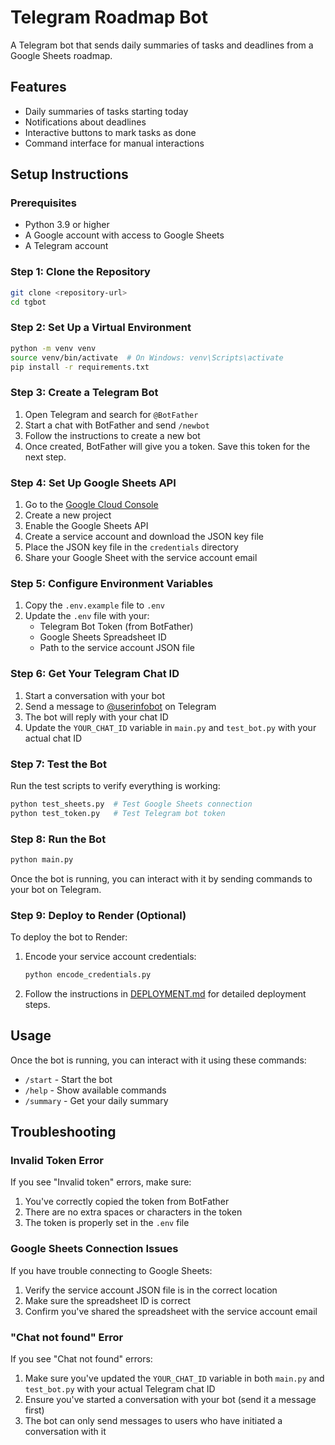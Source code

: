 # Telegram Roadmap Bot

A Telegram bot that sends daily summaries of tasks and deadlines from a Google Sheets roadmap.

## Features

- Daily summaries of tasks starting today
- Notifications about deadlines
- Interactive buttons to mark tasks as done
- Command interface for manual interactions

## Setup Instructions

### Prerequisites

- Python 3.9 or higher
- A Google account with access to Google Sheets
- A Telegram account

### Step 1: Clone the Repository

```bash
git clone <repository-url>
cd tgbot
```

### Step 2: Set Up a Virtual Environment

```bash
python -m venv venv
source venv/bin/activate  # On Windows: venv\Scripts\activate
pip install -r requirements.txt
```

### Step 3: Create a Telegram Bot

1. Open Telegram and search for `@BotFather`
2. Start a chat with BotFather and send `/newbot`
3. Follow the instructions to create a new bot
4. Once created, BotFather will give you a token. Save this token for the next step.

### Step 4: Set Up Google Sheets API

1. Go to the [Google Cloud Console](https://console.cloud.google.com/)
2. Create a new project
3. Enable the Google Sheets API
4. Create a service account and download the JSON key file
5. Place the JSON key file in the `credentials` directory
6. Share your Google Sheet with the service account email

### Step 5: Configure Environment Variables

1. Copy the `.env.example` file to `.env`
2. Update the `.env` file with your:
   - Telegram Bot Token (from BotFather)
   - Google Sheets Spreadsheet ID
   - Path to the service account JSON file

### Step 6: Get Your Telegram Chat ID

1. Start a conversation with your bot
2. Send a message to [@userinfobot](https://t.me/userinfobot) on Telegram
3. The bot will reply with your chat ID
4. Update the `YOUR_CHAT_ID` variable in `main.py` and `test_bot.py` with your actual chat ID

### Step 7: Test the Bot

Run the test scripts to verify everything is working:

```bash
python test_sheets.py  # Test Google Sheets connection
python test_token.py   # Test Telegram bot token
```

### Step 8: Run the Bot

```bash
python main.py
```

Once the bot is running, you can interact with it by sending commands to your bot on Telegram.

### Step 9: Deploy to Render (Optional)

To deploy the bot to Render:

1. Encode your service account credentials:

   ```bash
   python encode_credentials.py
   ```

2. Follow the instructions in [DEPLOYMENT.md](DEPLOYMENT.md) for detailed deployment steps.

## Usage

Once the bot is running, you can interact with it using these commands:

- `/start` - Start the bot
- `/help` - Show available commands
- `/summary` - Get your daily summary

## Troubleshooting

### Invalid Token Error

If you see "Invalid token" errors, make sure:

1. You've correctly copied the token from BotFather
2. There are no extra spaces or characters in the token
3. The token is properly set in the `.env` file

### Google Sheets Connection Issues

If you have trouble connecting to Google Sheets:

1. Verify the service account JSON file is in the correct location
2. Make sure the spreadsheet ID is correct
3. Confirm you've shared the spreadsheet with the service account email

### "Chat not found" Error

If you see "Chat not found" errors:

1. Make sure you've updated the `YOUR_CHAT_ID` variable in both `main.py` and `test_bot.py` with your actual Telegram chat ID
2. Ensure you've started a conversation with your bot (send it a message first)
3. The bot can only send messages to users who have initiated a conversation with it
